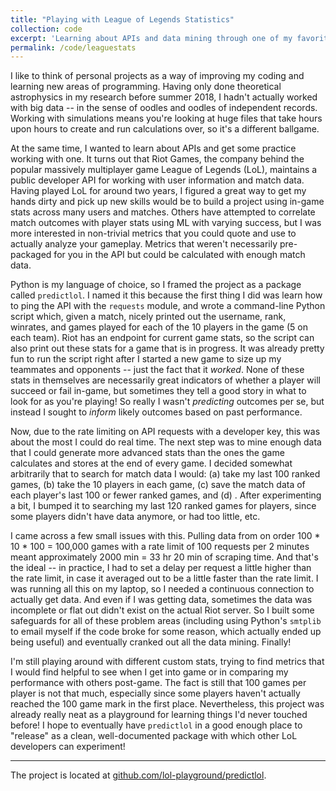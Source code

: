```yaml
---
title: "Playing with League of Legends Statistics"
collection: code
excerpt: 'Learning about APIs and data mining through one of my favorite video games.'
permalink: /code/leaguestats
---
```


I like to think of personal projects as a way of improving my coding and learning new areas of programming. Having only done theoretical astrophysics in my research before summer 2018, I hadn't actually worked with big data -- in the sense of oodles and oodles of independent records. Working with simulations means you're looking at huge files that take hours upon hours to create and run calculations over, so it's a different ballgame.

At the same time, I wanted to learn about APIs and get some practice working with one. It turns out that Riot Games, the company behind the popular massively multiplayer game League of Legends (LoL), maintains a public developer API for working with user information and match data. Having played LoL for around two years, I figured a great way to get my hands dirty and pick up new skills would be to build a project using in-game stats across many users and matches. Others have attempted to correlate match outcomes with player stats using ML with varying success, but I was more interested in non-trivial metrics that you could quote and use to actually analyze your gameplay. Metrics that weren't necessarily pre-packaged for you in the API but could be calculated with enough match data.

Python is my language of choice, so I framed the project as a package called `predictlol`. I named it this because the first thing I did was learn how to ping the API with the `requests` module, and wrote a command-line Python script which, given a match, nicely printed out the username, rank, winrates, and games played for each of the 10 players in the game (5 on each team). Riot has an endpoint for current game stats, so the script can also print out these stats for a game that is in progress. It was already pretty fun to run the script right after I started a new game to size up my teammates and opponents -- just the fact that it *worked*. None of these stats in themselves are necessarily great indicators of whether a player will succeed or fail in-game, but sometimes they tell a good story in what to look for as you're playing! So really I wasn't *predicting* outcomes per se, but instead I sought to *inform* likely outcomes based on past performance.

Now, due to the rate limiting on API requests with a developer key, this was about the most I could do real time. The next step was to mine enough data that I could generate more advanced stats than the ones the game calculates and stores at the end of every game. I decided somewhat arbitrarily that to search for match data I would: (a) take my last 100 ranked games, (b) take the 10 players in each game, (c) save the match data of each player's last 100 or fewer ranked games, and (d) . After experimenting a bit, I bumped it to searching my last 120 ranked games for players, since some players didn't have data anymore, or had too little, etc.

I came across a few small issues with this. Pulling data from on order 100 * 10 * 100 = 100,000 games with a rate limit of 100 requests per 2 minutes meant approximately 2000 min = 33 hr 20 min of scraping time. And that's the ideal -- in practice, I had to set a delay per request a little higher than the rate limit, in case it averaged out to be a little faster than the rate limit. I was running all this on my laptop, so I needed a continuous connection to actually get data. And even if I was getting data, sometimes the data was incomplete or flat out didn't exist on the actual Riot server. So I built some safeguards for all of these problem areas (including using Python's `smtplib` to email myself if the code broke for some reason, which actually ended up being useful) and eventually cranked out all the data mining. Finally!

I'm still playing around with different custom stats, trying to find metrics that I would find helpful to see when I get into game or in comparing my performance with others post-game. The fact is still that 100 games per player is not that much, especially since some players haven't actually reached the 100 game mark in the first place. Nevertheless, this project was already really neat as a playground for learning things I'd never touched before! I hope to eventually have `predictlol` in a good enough place to "release" as a clean, well-documented package with which other LoL developers can experiment!

----

The project is located at [github.com/lol-playground/predictlol](https://github.com/lol-playground/predictlol).
